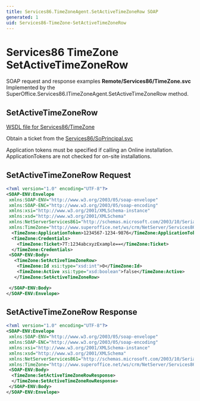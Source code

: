 ```yaml
---
title: Services86.TimeZoneAgent.SetActiveTimeZoneRow SOAP
generated: 1
uid: Services86-TimeZone-SetActiveTimeZoneRow
---
```


# Services86 TimeZone SetActiveTimeZoneRow

SOAP request and response examples **Remote/Services86/TimeZone.svc**
Implemented by the <see cref="M:SuperOffice.Services86.ITimeZoneAgent.SetActiveTimeZoneRow">SuperOffice.Services86.ITimeZoneAgent.SetActiveTimeZoneRow</see> method.

## SetActiveTimeZoneRow

[WSDL file for Services86/TimeZone](../Services86-TimeZone.md)

Obtain a ticket from the [Services86/SoPrincipal.svc](../SoPrincipal/index.md)

Application tokens must be specified if calling an Online installation. ApplicationTokens are not checked for on-site installations.

## SetActiveTimeZoneRow Request

```xml
<?xml version="1.0" encoding="UTF-8"?>
<SOAP-ENV:Envelope
 xmlns:SOAP-ENV="http://www.w3.org/2003/05/soap-envelope"
 xmlns:SOAP-ENC="http://www.w3.org/2003/05/soap-encoding"
 xmlns:xsi="http://www.w3.org/2001/XMLSchema-instance"
 xmlns:xsd="http://www.w3.org/2001/XMLSchema"
 xmlns:NetServerServices861="http://schemas.microsoft.com/2003/10/Serialization/"
 xmlns:TimeZone="http://www.superoffice.net/ws/crm/NetServer/Services86">
  <TimeZone:ApplicationToken>1234567-1234-9876</TimeZone:ApplicationToken>
  <TimeZone:Credentials>
    <TimeZone:Ticket>7T:1234abcxyzExample==</TimeZone:Ticket>
  </TimeZone:Credentials>
 <SOAP-ENV:Body>
   <TimeZone:SetActiveTimeZoneRow>
    <TimeZone:Id xsi:type="xsd:int">0</TimeZone:Id>
    <TimeZone:Active xsi:type="xsd:boolean">false</TimeZone:Active>
   </TimeZone:SetActiveTimeZoneRow>

 </SOAP-ENV:Body>
</SOAP-ENV:Envelope>

```

## SetActiveTimeZoneRow Response

```xml
<?xml version="1.0" encoding="UTF-8"?>
<SOAP-ENV:Envelope
 xmlns:SOAP-ENV="http://www.w3.org/2003/05/soap-envelope"
 xmlns:SOAP-ENC="http://www.w3.org/2003/05/soap-encoding"
 xmlns:xsi="http://www.w3.org/2001/XMLSchema-instance"
 xmlns:xsd="http://www.w3.org/2001/XMLSchema"
 xmlns:NetServerServices861="http://schemas.microsoft.com/2003/10/Serialization/"
 xmlns:TimeZone="http://www.superoffice.net/ws/crm/NetServer/Services86">
 <SOAP-ENV:Body>
  <TimeZone:SetActiveTimeZoneRowResponse>
  </TimeZone:SetActiveTimeZoneRowResponse>
 </SOAP-ENV:Body>
</SOAP-ENV:Envelope>

```
